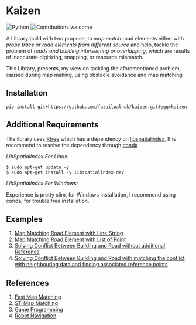 # Kaizen
![Python](https://img.shields.io/badge/python-v3.6+-blue.svg)
![Contributions welcome](https://img.shields.io/badge/contributions-welcome-orange.svg)

A Library build with two propose, to *map match* road elements either with *probe trace or road elements from different
source* and help, tackle the problem of *roads and building intersecting or overlapping*, which are results of
inaccurate digitizing, snapping, or resource mismatch.

This Library, presents, my view on tackling the aforementioned problem, caused during map making, using obstacle avoidance
and map matching

## Installation
    
    pip install git+https://github.com/fuzailpalnak/kaizen.git#egg=kaizen
    
## Additional Requirements

The library uses [Rtree](https://rtree.readthedocs.io/en/latest/) which has a dependency on 
[libspatialindex](https://libspatialindex.org/), 
It is recommend to resolve the dependency through [conda](https://anaconda.org/conda-forge/libspatialindex)

*_LibSpatialIndex For Linux:_*

    $ sudo apt-get update -y
    $ sudo apt-get install -y libspatialindex-dev
        
*_LibSpatialIndex For Windows:_*

Experience is pretty slim, for Windows Installation, I recommend using conda, for trouble free installation. 

## Examples

1. [Map Matching Road Element with Line String](https://github.com/fuzailpalnak/kaizen/blob/master/examples/MapMatchingWithLineString.ipynb)
2. [Map Matching Road Element with List of Point](https://github.com/fuzailpalnak/kaizen/blob/master/examples/MapMatchingWithPoint.ipynb)
3. [Solving Conflict Between Building and Road without additional Reference](https://github.com/fuzailpalnak/kaizen/blob/master/examples/ConflictResolver.ipynb)
4. [Solving Conflict Between Building and Road with matching the conflict with neighbouring data and finding 
associated reference points](https://github.com/fuzailpalnak/kaizen/blob/master/examples/ConflictResolverWithMapMatching.ipynb)


## References

1. [Fast Map Matching](https://people.kth.se/~cyang/bib/fmm.pdf)
2. [ST-Map Matching](https://www.microsoft.com/en-us/research/wp-content/uploads/2016/02/Map-Matching20for20Low-Sampling-Rate20GPS20Trajectories-cameraReady.pdf)
3. [Game Programming](http://theory.stanford.edu/~amitp/GameProgramming/)
4. [Robot Navigation](https://github.com/AtsushiSakai/PythonRobotics)




